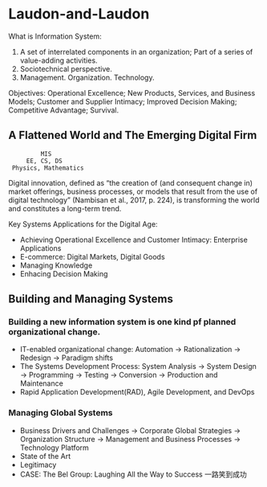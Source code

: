 # Laudon-and-Laudon

What is Information System: 
1. A set of interrelated components in an organization; Part of a series of value-adding activities.
2. Sociotechnical perspective.
3. Management. Organization. Technology.

Objectives: Operational Excellence; New Products, Services, and Business Models; Customer and Supplier Intimacy; Improved Decision Making; Competitive Advantage; Survival.

## A Flattened World and The Emerging Digital Firm

             MIS
         EE, CS, DS
     Physics, Mathematics

Digital innovation, defined as “the creation of (and consequent change in) market offerings, business processes, or
models that result from the use of digital technology” (Nambisan et al., 2017, p. 224), is transforming the world and constitutes a long-term trend.

Key Systems Applications for the Digital Age:
- Achieving Operational Excellence and Customer Intimacy: Enterprise Applications
- E-commerce: Digital Markets, Digital Goods
- Managing Knowledge
- Enhacing Decision Making 

## Building and Managing Systems
### Building a new information system is one kind pf planned **organizational change**.
- IT-enabled organizational change: Automation -> Rationalization -> Redesign -> Paradigm shifts
- The Systems Development Process: System Analysis -> System Design -> Programming -> Testing -> Conversion -> Production and Maintenance
- Rapid Application Development(RAD), Agile Development, and DevOps
### Managing Global Systems
- Business Drivers and Challenges -> Corporate Global Strategies -> Organization Structure -> Management and Business Processes -> Technology Platform
- State of the Art
- Legitimacy
- CASE: The Bel Group: Laughing All the Way to Success 一路笑到成功
